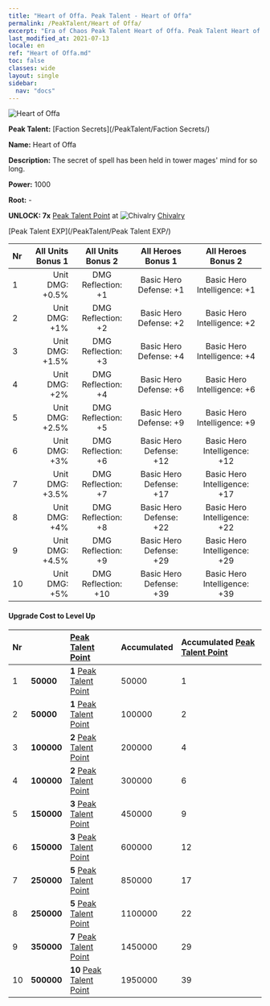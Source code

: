 ```yaml
---
title: "Heart of Offa. Peak Talent - Heart of Offa"
permalink: /PeakTalent/Heart of Offa/
excerpt: "Era of Chaos Peak Talent Heart of Offa. Peak Talent Heart of Offa. Heart of Offa"
last_modified_at: 2021-07-13
locale: en
ref: "Heart of Offa.md"
toc: false
classes: wide
layout: single
sidebar:
  nav: "docs"
---
```


  ![Heart of Offa](/images/pt/talent_3008.png)

  **Peak Talent:** [Faction Secrets](/PeakTalent/Faction Secrets/)

  **Name:** Heart of Offa

  **Description:** The secret of spell has been held in tower mages' mind for so long.

  **Power:** 1000

  **Root:** -

  **UNLOCK: 7x** [Peak Talent Point](/Items/con_934/) at ![Chivalry](/images/pt/talent_3006.png) [Chivalry](/PeakTalent/Chivalry/)

  [Peak Talent EXP](/PeakTalent/Peak Talent EXP/)

  | Nr | All Units Bonus 1 | All Units Bonus 2 | All Heroes Bonus 1 | All Heroes Bonus 2 |
  |:---|--------------:|:-------------:|:-------------:|:-------------:|
  | 1 | Unit DMG: +0.5% | DMG Reflection: +1 | Basic Hero Defense: +1 | Basic Hero Intelligence: +1 |
  | 2 | Unit DMG: +1% | DMG Reflection: +2 | Basic Hero Defense: +2 | Basic Hero Intelligence: +2 |
  | 3 | Unit DMG: +1.5% | DMG Reflection: +3 | Basic Hero Defense: +4 | Basic Hero Intelligence: +4 |
  | 4 | Unit DMG: +2% | DMG Reflection: +4 | Basic Hero Defense: +6 | Basic Hero Intelligence: +6 |
  | 5 | Unit DMG: +2.5% | DMG Reflection: +5 | Basic Hero Defense: +9 | Basic Hero Intelligence: +9 |
  | 6 | Unit DMG: +3% | DMG Reflection: +6 | Basic Hero Defense: +12 | Basic Hero Intelligence: +12 |
  | 7 | Unit DMG: +3.5% | DMG Reflection: +7 | Basic Hero Defense: +17 | Basic Hero Intelligence: +17 |
  | 8 | Unit DMG: +4% | DMG Reflection: +8 | Basic Hero Defense: +22 | Basic Hero Intelligence: +22 |
  | 9 | Unit DMG: +4.5% | DMG Reflection: +9 | Basic Hero Defense: +29 | Basic Hero Intelligence: +29 |
  | 10 | Unit DMG: +5% | DMG Reflection: +10 | Basic Hero Defense: +39 | Basic Hero Intelligence: +39 |


#### Upgrade Cost to Level Up

  | Nr | <i class="fas fa-coins"/> | [Peak Talent Point](/Items/con_934/) | Accumulated <i class="fas fa-coins"/> | Accumulated [Peak Talent Point](/Items/con_934/) |
  |:---|:--------------|:-------------|:-------------|:-------------|
  | 1 | **50000** | **1** [Peak Talent Point](/Items/con_934/) | 50000 | 1 |
  | 2 | **50000** | **1** [Peak Talent Point](/Items/con_934/) | 100000 | 2 |
  | 3 | **100000** | **2** [Peak Talent Point](/Items/con_934/) | 200000 | 4 |
  | 4 | **100000** | **2** [Peak Talent Point](/Items/con_934/) | 300000 | 6 |
  | 5 | **150000** | **3** [Peak Talent Point](/Items/con_934/) | 450000 | 9 |
  | 6 | **150000** | **3** [Peak Talent Point](/Items/con_934/) | 600000 | 12 |
  | 7 | **250000** | **5** [Peak Talent Point](/Items/con_934/) | 850000 | 17 |
  | 8 | **250000** | **5** [Peak Talent Point](/Items/con_934/) | 1100000 | 22 |
  | 9 | **350000** | **7** [Peak Talent Point](/Items/con_934/) | 1450000 | 29 |
  | 10 | **500000** | **10** [Peak Talent Point](/Items/con_934/) | 1950000 | 39 |
